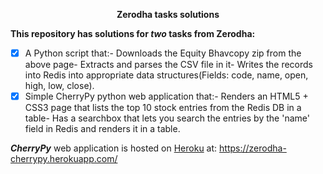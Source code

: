 <p align='center'>
<strong>Zerodha tasks solutions</strong>
</p>

**This repository has solutions for _two_ tasks from Zerodha:**
- [x] A Python script that:- Downloads the Equity Bhavcopy zip from the above page- Extracts and parses the CSV file in it- Writes the records into Redis into appropriate data structures(Fields: code, name, open, high, low, close).
- [x] Simple CherryPy python web application that:- Renders an HTML5 + CSS3 page that lists the top 10 stock entries from the Redis DB in a table- Has a searchbox that lets you search the entries by the 'name' field in Redis and renders it in a table.

**_CherryPy_** web application is hosted on [Heroku](https://www.heroku.com/home) at: https://zerodha-cherrypy.herokuapp.com/
